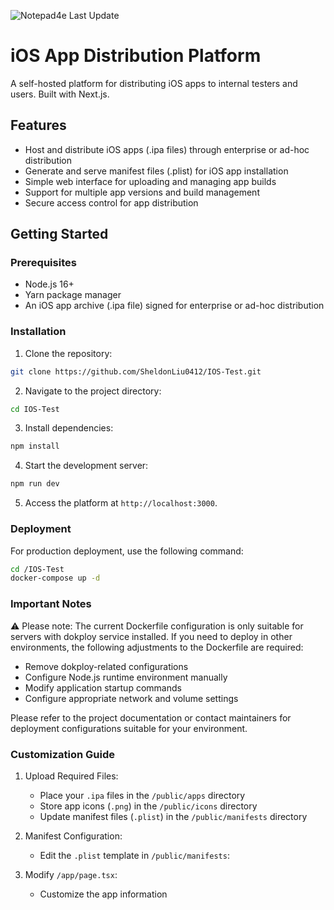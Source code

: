 ![Notepad4e Last Update](https://img.shields.io/eclipse-marketplace/last-update/notepad4e)

# iOS App Distribution Platform

A self-hosted platform for distributing iOS apps to internal testers and users. Built with Next.js.

## Features

- Host and distribute iOS apps (.ipa files) through enterprise or ad-hoc distribution
- Generate and serve manifest files (.plist) for iOS app installation
- Simple web interface for uploading and managing app builds
- Support for multiple app versions and build management
- Secure access control for app distribution

## Getting Started

### Prerequisites

- Node.js 16+ 
- Yarn package manager
- An iOS app archive (.ipa file) signed for enterprise or ad-hoc distribution

### Installation

1. Clone the repository:

```bash
git clone https://github.com/SheldonLiu0412/IOS-Test.git
```

2. Navigate to the project directory:

```bash
cd IOS-Test
```

3. Install dependencies:

```bash
npm install
```

4. Start the development server:

```bash
npm run dev
```

5. Access the platform at `http://localhost:3000`.

### Deployment

For production deployment, use the following command:

```bash
cd /IOS-Test
docker-compose up -d
```

### Important Notes

⚠️ Please note: The current Dockerfile configuration is only suitable for servers with dokploy service installed. If you need to deploy in other environments, the following adjustments to the Dockerfile are required:

- Remove dokploy-related configurations
- Configure Node.js runtime environment manually
- Modify application startup commands
- Configure appropriate network and volume settings

Please refer to the project documentation or contact maintainers for deployment configurations suitable for your environment.

### Customization Guide

1. Upload Required Files:
   - Place your `.ipa` files in the `/public/apps` directory
   - Store app icons (`.png`) in the `/public/icons` directory
   - Update manifest files (`.plist`) in the `/public/manifests` directory

2. Manifest Configuration:
   - Edit the `.plist` template in `/public/manifests`:

3. Modify `/app/page.tsx`:
   - Customize the app information





